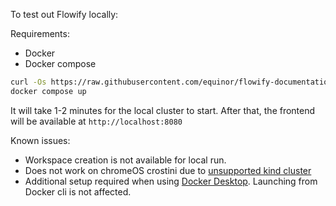 To test out Flowify locally:

Requirements:

- Docker
- Docker compose

```bash
curl -Os https://raw.githubusercontent.com/equinor/flowify-documentation/main/docs/assets/docker-compose.yaml
docker compose up
```

It will take 1-2 minutes for the local cluster to start. After that, the frontend will be available at `http://localhost:8080`


Known issues:

- Workspace creation is not available for local run.
- Does not work on chromeOS crostini due to [unsupported kind cluster](https://kind.sigs.k8s.io/docs/user/known-issues/#chrome-os)
- Additional setup required when using [Docker Desktop](https://kind.sigs.k8s.io/docs/user/known-issues/#docker-desktop-for-macos-and-windows). Launching from Docker cli is not affected.

